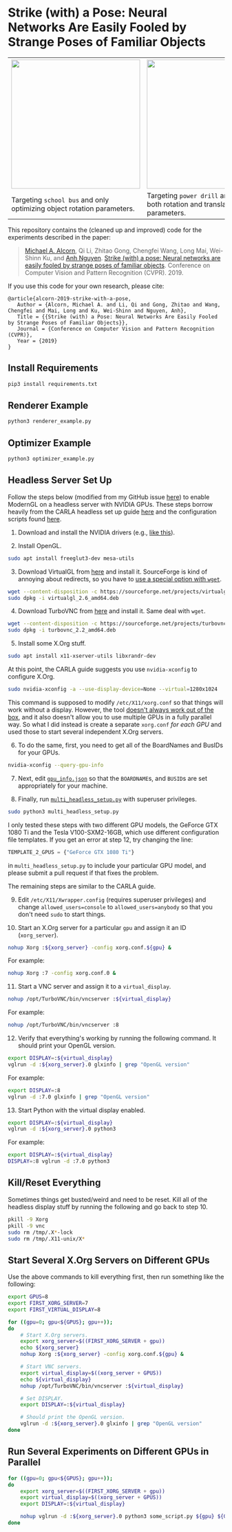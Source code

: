 # Strike (with) a Pose: Neural Networks Are Easily Fooled by Strange Poses of Familiar Objects

<p align="center">

<table>
  <col width="299">
  <col width="299">
  <col width="299">
  <tr>
    <th><img src="school_bus.gif", width="299"></th>
    <th><img src="power_drill.gif", width="299"></th>
    <th><img src="school_bus_light.gif", width="299"></th>
  </tr>
  <tr>
    <td>Targeting <code>school bus</code> and only optimizing object rotation parameters.</td>
    <td>Targeting <code>power drill</code> and optimizing both rotation and translation parameters.</td>
    <td>Targeting <code>school bus</code> and only optimizing light rotation parameters.</td>
  </tr>

</table>

This repository contains the (cleaned up and improved) code for the experiments described in the paper:

> [Michael A. Alcorn](https://sites.google.com/view/michaelaalcorn), Qi Li, Zhitao Gong, Chengfei Wang, Long Mai, Wei-Shinn Ku, and [Anh Nguyen](http://anhnguyen.me). [Strike (with) a pose: Neural networks are easily fooled by strange poses of familiar objects](https://arxiv.org/abs/1811.11553). Conference on Computer Vision and Pattern Recognition (CVPR). 2019.

If you use this code for your own research, please cite:

```
@article{alcorn-2019-strike-with-a-pose,
   Author = {Alcorn, Michael A. and Li, Qi and Gong, Zhitao and Wang, Chengfei and Mai, Long and Ku, Wei-Shinn and Nguyen, Anh},
   Title = {{Strike (with) a Pose: Neural Networks Are Easily Fooled by Strange Poses of Familiar Objects}},
   Journal = {Conference on Computer Vision and Pattern Recognition (CVPR)},
   Year = {2019}
}
```

## Install Requirements

```bash
pip3 install requirements.txt
```

## Renderer Example

```bash
python3 renderer_example.py
```

## Optimizer Example

```bash
python3 optimizer_example.py
```

## Headless Server Set Up

Follow the steps below (modified from my GitHub issue [here](https://github.com/cprogrammer1994/Headless-rendering-with-python/issues/7#)) to enable ModernGL on a headless server with NVIDIA GPUs. These steps borrow heavily from the CARLA headless set up guide [here](https://github.com/carla-simulator/carla/blob/master/Docs/carla_headless.md) and the configuration scripts found [here](https://github.com/agisoft-llc/cloud-scripts).

1) Download and install the NVIDIA drivers (e.g., [like this](https://linuxconfig.org/how-to-install-the-nvidia-drivers-on-ubuntu-18-04-bionic-beaver-linux)).

2) Install OpenGL.

```bash
sudo apt install freeglut3-dev mesa-utils
```

3) Download VirtualGL from [here](https://sourceforge.net/projects/virtualgl/files/) and install it. SourceForge is kind of annoying about redirects, so you have to [use a special option with `wget`](https://stackoverflow.com/a/45258959/1316276).

```bash
wget --content-disposition -c https://sourceforge.net/projects/virtualgl/files/2.6/virtualgl_2.6_amd64.deb
sudo dpkg -i virtualgl_2.6_amd64.deb
```

4) Download TurboVNC from [here](https://sourceforge.net/projects/turbovnc/files/) and install it. Same deal with `wget`.

```bash
wget --content-disposition -c https://sourceforge.net/projects/turbovnc/files/2.2/turbovnc_2.2_amd64.deb
sudo dpkg -i turbovnc_2.2_amd64.deb
```

5) Install some X.Org stuff.

```bash
sudo apt install x11-xserver-utils libxrandr-dev
```

At this point, the CARLA guide suggests you use `nvidia-xconfig` to configure X.Org.

```bash
sudo nvidia-xconfig -a --use-display-device=None --virtual=1280x1024
```

This command is supposed to modify `/etc/X11/xorg.conf` so that things will work without a display. However, the tool [doesn't always work out of the box](https://github.com/yrahal/ec2-setup/issues/2), and it also doesn't allow you to use multiple GPUs in a fully parallel way. So what I did instead is create a separate `xorg.conf` _for each GPU_ and used those to start several independent X.Org servers.

6) To do the same, first, you need to get all of the BoardNames and BusIDs for your GPUs.

```bash
nvidia-xconfig --query-gpu-info
```

7) Next, edit [`gpu_info.json`](https://github.com/airalcorn2/strike-with-a-pose/tree/master/paper_code/gpu_info.json) so that the `BOARDNAME`s, and `BUSID`s are set appropriately for your machine.

8) Finally, run [`multi_headless_setup.py`](https://github.com/airalcorn2/strike-with-a-pose/tree/master/paper_code/multi_headless_setup.py) with superuser privileges.

```bash
sudo python3 multi_headless_setup.py
```

I only tested these steps with two different GPU models, the GeForce GTX 1080 Ti and the Tesla V100-SXM2-16GB, which use different configuration file templates. If you get an error at step 12, try changing the line:

```python
TEMPLATE_2_GPUS = {"GeForce GTX 1080 Ti"}
```

in `multi_headless_setup.py` to include your particular GPU model, and please submit a pull request if that fixes the problem.

The remaining steps are similar to the CARLA guide.

9) Edit `/etc/X11/Xwrapper.config` (requires superuser privileges) and change `allowed_users=console` to `allowed_users=anybody` so that you don't need `sudo` to start things.

10) Start an X.Org server for a particular `gpu` and assign it an ID (`xorg_server`).

```bash
nohup Xorg :${xorg_server} -config xorg.conf.${gpu} &
```

For example:

```bash
nohup Xorg :7 -config xorg.conf.0 &
```

11) Start a VNC server and assign it to a `virtual_display`.

```bash
nohup /opt/TurboVNC/bin/vncserver :${virtual_display}
```

For example:

```bash
nohup /opt/TurboVNC/bin/vncserver :8
```

12) Verify that everything's working by running the following command. It should print your OpenGL version.

```bash
export DISPLAY=:${virtual_display}
vglrun -d :${xorg_server}.0 glxinfo | grep "OpenGL version"
```

For example:

```bash
export DISPLAY=:8
vglrun -d :7.0 glxinfo | grep "OpenGL version"
```

13) Start Python with the virtual display enabled.

```bash
export DISPLAY=:${virtual_display}
vglrun -d :${xorg_server}.0 python3
```

For example:

```bash
export DISPLAY=:${virtual_display}
DISPLAY=:8 vglrun -d :7.0 python3
```

## Kill/Reset Everything

Sometimes things get busted/weird and need to be reset. Kill all of the headless display stuff by running the following and go back to step 10.

```bash
pkill -9 Xorg
pkill -9 vnc
sudo rm /tmp/.X*-lock
sudo rm /tmp/.X11-unix/X*
```

## Start Several X.Org Servers on Different GPUs

Use the above commands to kill everything first, then run something like the following:

```bash
export GPUS=8
export FIRST_XORG_SERVER=7
export FIRST_VIRTUAL_DISPLAY=8

for ((gpu=0; gpu<${GPUS}; gpu++));
do
    # Start X.Org servers.
    export xorg_server=$((FIRST_XORG_SERVER + gpu))
    echo ${xorg_server}
    nohup Xorg :${xorg_server} -config xorg.conf.${gpu} &

    # Start VNC servers.
    export virtual_display=$((xorg_server + GPUS))
    echo ${virtual_display}
    nohup /opt/TurboVNC/bin/vncserver :${virtual_display}

    # Set DISPLAY.
    export DISPLAY=:${virtual_display}

    # Should print the OpenGL version.
    vglrun -d :${xorg_server}.0 glxinfo | grep "OpenGL version"
done
```

## Run Several Experiments on Different GPUs in Parallel

```bash
for ((gpu=0; gpu<${GPUS}; gpu++));
do
    export xorg_server=$((FIRST_XORG_SERVER + gpu))
    export virtual_display=$((xorg_server + GPUS))
    export DISPLAY=:${virtual_display}

    nohup vglrun -d :${xorg_server}.0 python3 some_script.py ${gpu} ${GPUS} > ${gpu}.log &
done
```

